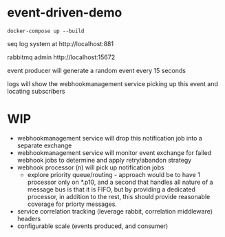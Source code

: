 # event-driven-demo

```
docker-compose up --build
```

seq log system at http://localhost:881

rabbitmq admin http://localhost:15672 

event producer will generate a random event every 15 seconds

logs will show the webhookmanagement service picking up this event and locating subscribers

# WIP

* webhookmanagement service will drop this notification job into a separate exchange
* webhookmanagement service will monitor event exchange for failed webhook jobs to determine and apply retry/abandon strategy
* webhook processor (n) will pick up notification jobs 
  * explore priority queue/routing - approach would be to have 1 processor only on *.p10, and a second that handles all nature of a message bus is that it is FIFO, but by providing a dedicated processor, in addition to the rest, this should provide reasonable coverage for priorty messages.
* service correlation tracking (leverage rabbit, correlation middleware) headers
* configurable scale (events produced, and consumer)
